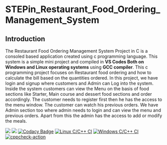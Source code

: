 # STEPin_Restaurant_Food_Ordering_Management_System
## Introduction
The Restaurant Food Ordering Management System Project in C is a consoled based application created using c programming language. This system is a simple mini project and compiled in **VS Codes Both on Windows and Linux operating systems** using **GCC compiler**. This c programming project focuses on Restaurant food ordering and how to calculate the bill based on the quantities ordered. In this project, we have login and signup where customers and Admin can Log into the system. Inside the system customers can view the Menu on the basis of food sections like Starter, Main course and dessert food sections and order accordingly. The customer needs to register first then he has the access to the menu window. The customer can watch his previous orders. We have Admin section too where admin needs to login and can view the menu and previous orders. Apart from this the admin has the access to add or modify the meals.

![](https://www.code-inspector.com/project/27306/score/svg)
![](https://www.code-inspector.com/project/27306/status/svg)
[![Codacy Badge](https://app.codacy.com/project/badge/Grade/41b77a387bf148f19aba02d17c86497a)](https://www.codacy.com/gh/sultanbepari/STEPin_Restaurant_Food_Odering_Management_System/dashboard?utm_source=github.com&amp;utm_medium=referral&amp;utm_content=sultanbepari/STEPin_Restaurant_Food_Odering_Management_System&amp;utm_campaign=Badge_Grade)
[![Linux C/C++ CI](https://github.com/sultanbepari/STEPin_Restaurant_Food_Odering_Management_System/actions/workflows/Linux_Build.yml/badge.svg)](https://github.com/sultanbepari/STEPin_Restaurant_Food_Odering_Management_System/actions/workflows/Linux_Build.yml)
[![Windows C/C++ CI](https://github.com/sultanbepari/STEPin_Restaurant_Food_Odering_Management_System/actions/workflows/Windows_Bulid.yml/badge.svg)](https://github.com/sultanbepari/STEPin_Restaurant_Food_Odering_Management_System/actions/workflows/Windows_Bulid.yml)
[![cppcheck-action](https://github.com/sultanbepari/STEPin_Restaurant_Food_Odering_Management_System/actions/workflows/cppcheck.yml/badge.svg)](https://github.com/sultanbepari/STEPin_Restaurant_Food_Odering_Management_System/actions/workflows/cppcheck.yml)
